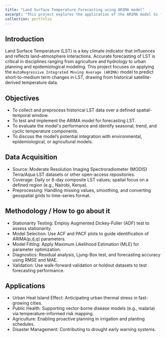 ```yaml
---
title: "Land Surface Temperature Forecasting using ARIMA model"
excerpt: "This project explores the application of the ARIMA model to forecast Land Surface Temperature (LST), a critical variable in understanding climate variability and supporting decision-making in sectors such as agriculture, urban planning, and public health. By analyzing historical satellite-derived temperature records, the model aims to capture temporal trends and seasonality, providing short- to medium-term forecasts. The resulting insights can inform adaptive strategies in climate-sensitive domains, highlighting the potential of time-series approaches in environmental modeling. <br/><img src='/images/500x300.png'>"
collection: portfolio
---
```


## Introduction
Land Surface Temperature (LST) is a key climate indicator that influences and reflects land–atmosphere interactions. Accurate forecasting of LST is critical in disciplines ranging from agriculture and hydrology to urban planning and epidemiological modeling. This project focuses on applying the `AutoRegressive Integrated Moving Average (ARIMA)` model to predict short-to-medium term changes in LST, drawing from historical satellite-derived temperature data.

## Objectives
- To collect and preprocess historical LST data over a defined spatial-temporal window.
- To test and implement the ARIMA model for forecasting LST.
- To evaluate the model's performance and identify seasonal, trend, and cyclic temperature components.
- To discuss the model’s potential integration with environmental, epidemiological, or agricultural models.

## Data Acquisition
- Source: Moderate Resolution Imaging Spectroradiometer (MODIS) Terra/Aqua LST datasets or other open-access repositories.
- Coverage: Daily or 8-day composite LST values; spatial focus on a defined region (e.g., Nairobi, Kenya).
- Preprocessing: Handling missing values, smoothing, and converting geospatial grids to time-series format.

## Methodology / How to go about it
- Stationarity Testing: Employ Augmented Dickey-Fuller (ADF) test to assess stationarity.
- Model Selection: Use ACF and PACF plots to guide identification of ARIMA(p,d,q) parameters.
- Model Fitting: Apply Maximum Likelihood Estimation (MLE) for parameter optimization.
- Diagnostics: Residual analysis, Ljung-Box test, and forecasting accuracy using RMSE and MAE.
- Validation: Use walk-forward validation or holdout datasets to test forecasting performance.

## Applications
- Urban Heat Island Effect: Anticipating urban thermal stress in fast-growing cities.
- Public Health: Supporting vector-borne disease models (e.g., malaria) via temperature-informed risk mapping.
- Agriculture: Enabling proactive planning in irrigation and planting schedules.
- Disaster Management: Contributing to drought early warning systems.

